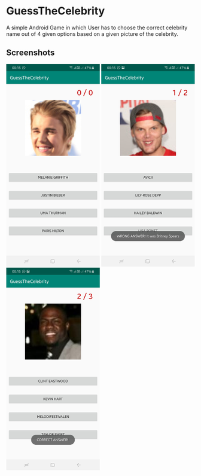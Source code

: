 # GuessTheCelebrity
A simple Android Game in which User has to choose the correct celebrity name out of 4 given options based on a given picture of the celebrity.

## Screenshots
<img src="secreenshots\Screenshot_20190906-001507_GuessTheCelebrity.jpg" width = 250> <img src="secreenshots\Screenshot_20190906-001516_GuessTheCelebrity.jpg" width = 250> <img src="secreenshots\Screenshot_20190906-001523_GuessTheCelebrity.jpg" width = 250>
